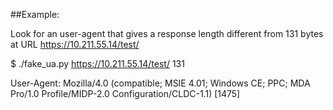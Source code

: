 ##Example:

Look for an user-agent that gives a response length different from 131 bytes at URL https://10.211.55.14/test/

$ ./fake_ua.py https://10.211.55.14/test/ 131

User-Agent: Mozilla/4.0 (compatible; MSIE 4.01; Windows CE; PPC; MDA Pro/1.0 Profile/MIDP-2.0 Configuration/CLDC-1.1) [1475]
